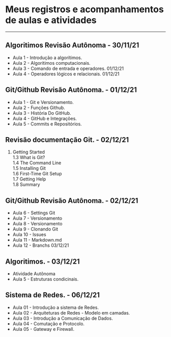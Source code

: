 # Meus registros e acompanhamentos de aulas e atividades #
  
  ---

##  Algoritimos Revisão Autônoma - 30/11/21
- Aula 1 - Introdução a algorítimos.         
- Aula 2 - Algoritimos computacionais.       
- Aula 3 - Comando de entrada e operadores. 01/12/21
- Aula 4 - Operadores lógicos e relacionais.  01/12/21


##  Git/Github Revisão Autônoma. - 01/12/21
- Aula 1 - Git e Versionamento.             
- Aula 2 - Funções Github.                   
- Aula 3 - História Do GitHub.              
- Aula 4 - GitHub e Integrações.             
- Aula 5 - Commits e Repositórios.         


##  Revisão documentação Git. - 02/12/21        
1. Getting Started                        
1.3 What is Git?                         
1.4 The Command Line                     
1.5 Installing Git                       
1.6 First-Time Git Setup                
1.7 Getting Help                        
1.8 Summary                              


##  Git/Github Revisão Autônoma. - 02/12/21
- Aula 6 - Settings Git                     
- Aula 7 - Versionamento                    
- Aula 8 - Versionamento                    
- Aula 9 - Clonando Git  
- Aula 10 - Issues
- Aula 11 - Markdown.md 
- Aula 12 - Branchs          03/12/21

## Algoritimos. - 03/12/21
- Atividade Autônoma     
- Aula 5 -  Estruturas condicinais.            

## Sistema de Redes. - 06/12/21
- Aula 01 - Introdução a sistema de Redes.
- Aula 02 - Arquiteturas de Redes - Modelo em camadas.
- Aula 03 - Introdução a Comunicação de Dados.
- Aula 04 - Comutação e Protocolo.
- Aula 05 - Gateway e Firewall.
